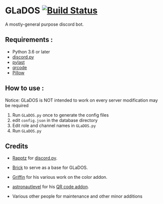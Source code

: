 # GLaDOS [![Build Status](https://travis-ci.com/T3CHNOLOG1C/GLaDOS.svg?branch=master)](https://travis-ci.com/T3CHNOLOG1C/GLaDOS)
A mostly-general purpose discord bot.

## Requirements :

- Python 3.6 or later
- [discord.py](https://github.com/Rapptz/discord.py/tree/rewrite)
- [pylast](https://github.com/pylast/pylast)
- [qrcode](https://github.com/lincolnloop/python-qrcode)
- [Pillow](https://github.com/python-pillow/Pillow)

## How to use :

Notice: GLaDOS is NOT intended to work on every server modification may be required

1. Run `GLaDOS.py` once to generate the config files
2. edit `config.json` in the database directory
3. Edit role and channel names in `GLaDOS.py`
4. Run `GLaDOS.py`

## Credits

- [Rapptz](https://github.com/Rapptz) for [discord.py](https://github.com/Rapptz/discord.py/tree/rewrite).

- [Brick](https://github.com/T3CHNOLOG1C/Brick) to serve as a base for GLaDOS.

- [Griffin](https://github.com/GriffinG1) for his various work on the color addon.

- [astronautlevel](https://github.com/astronautlevel2) for his [QR code addon](https://github.com/astronautlevel2/Discord-Cogs/blob/master/qrgen.py).

- Various other people for maintenance and other minor additions